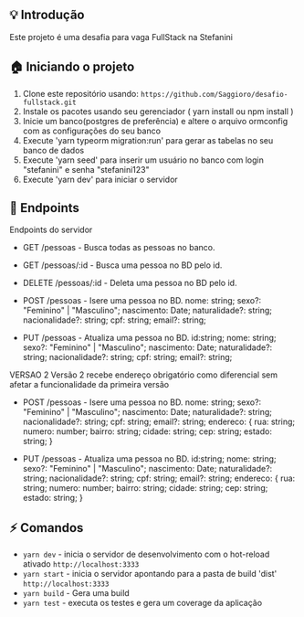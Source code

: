 

## :bulb: Introdução 

Este projeto é uma desafia para vaga FullStack na Stefanini

## :house: Iniciando o projeto

1. Clone este repositório usando: `https://github.com/Saggioro/desafio-fullstack.git`
2. Instale os pacotes usando seu gerenciador ( yarn install ou npm install )
3. Inicie um banco(postgres de preferência) e altere o arquivo ormconfig com as configurações do seu banco
4. Execute 'yarn typeorm migration:run' para gerar as tabelas no seu banco de dados
5. Execute 'yarn seed' para inserir um usuário no banco com login "stefanini" e senha "stefanini123"
6. Execute 'yarn dev' para iniciar o servidor

## :tada: Endpoints

Endpoints do servidor

- GET /pessoas - Busca todas as pessoas no banco.

- GET /pessoas/:id - Busca uma pessoa no BD pelo id.

- DELETE /pessoas/:id - Deleta uma pessoa no BD pelo id.

- POST /pessoas - Isere uma pessoa no BD.
    nome: string;
    sexo?: "Feminino" | "Masculino";
    nascimento: Date;
    naturalidade?: string;
    nacionalidade?: string;
    cpf: string;
    email?: string;

- PUT /pessoas - Atualiza uma pessoa no BD.
    id:string;
    nome: string;
    sexo?: "Feminino" | "Masculino";
    nascimento: Date;
    naturalidade?: string;
    nacionalidade?: string;
    cpf: string;
    email?: string;
    
VERSAO 2
  Versão 2 recebe endereço obrigatório como diferencial sem afetar a funcionalidade da primeira versão

- POST /pessoas - Isere uma pessoa no BD.
    nome: string;
    sexo?: "Feminino" | "Masculino";
    nascimento: Date;
    naturalidade?: string;
    nacionalidade?: string;
    cpf: string;
    email?: string;
    endereco: {
      rua: string;
      numero: number;
      bairro: string;
      cidade: string;
      cep: string;
      estado: string;
    }

- PUT /pessoas - Atualiza uma pessoa no BD.
    id:string;
    nome: string;
    sexo?: "Feminino" | "Masculino";
    nascimento: Date;
    naturalidade?: string;
    nacionalidade?: string;
    cpf: string;
    email?: string;
    endereco: {
      rua: string;
      numero: number;
      bairro: string;
      cidade: string;
      cep: string;
      estado: string;
    }

## :zap: Comandos
- `yarn dev` - inicia o servidor de desenvolvimento com o hot-reload ativado `http://localhost:3333`
- `yarn start` - inicia o servidor apontando para a pasta de build 'dist' `http://localhost:3333`
- `yarn build` - Gera uma build
- `yarn test` - executa os testes e gera um coverage da aplicação

